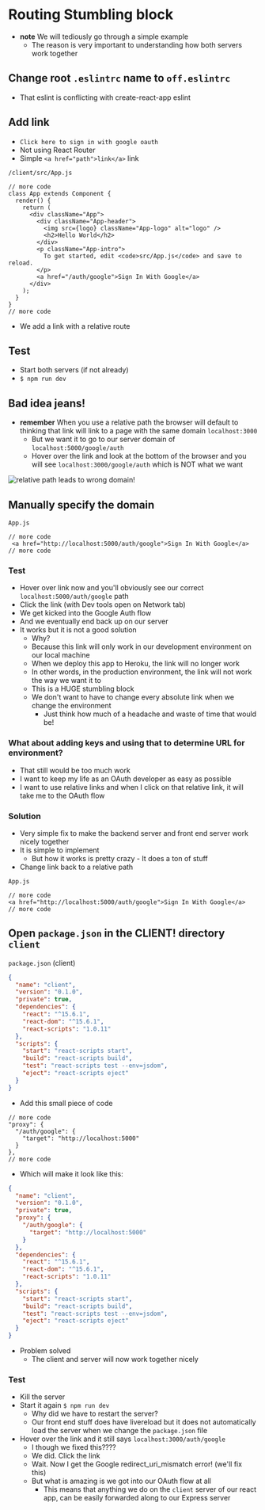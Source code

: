 # Routing Stumbling block
* **note** We will tediously go through a simple example
    - The reason is very important to understanding how both servers work together

## Change root `.eslintrc` name to `off.eslintrc`
* That eslint is conflicting with create-react-app eslint

## Add link
* `Click here to sign in with google oauth`
* Not using React Router
* Simple `<a href="path">link</a>` link

`/client/src/App.js`

```
// more code
class App extends Component {
  render() {
    return (
      <div className="App">
        <div className="App-header">
          <img src={logo} className="App-logo" alt="logo" />
          <h2>Hello World</h2>
        </div>
        <p className="App-intro">
          To get started, edit <code>src/App.js</code> and save to reload.
        </p>
        <a href="/auth/google">Sign In With Google</a>
      </div>
    );
  }
}
// more code
```

* We add a link with a relative route

## Test
* Start both servers (if not already)
* `$ npm run dev`

## Bad idea jeans!
* **remember** When you use a relative path the browser will default to thinking that link will link to a page with the same domain `localhost:3000`
    - But we want it to go to our server domain of `localhost:5000/google/auth`
    - Hover over the link and look at the bottom of the browser and you will see `localhost:3000/google/auth` which is NOT what we want

![relative path leads to wrong domain!](https://i.imgur.com/ArTXrKu.png)

## Manually specify the domain
`App.js`

```
// more code
 <a href="http://localhost:5000/auth/google">Sign In With Google</a>
// more code
```

### Test
* Hover over link now and you'll obviously see our correct `localhost:5000/auth/google` path
* Click the link (with Dev tools open on Network tab)
* We get kicked into the Google Auth flow
* And we eventually end back up on our server
* It works but it is not a good solution
    - Why?
    - Because this link will only work in our development environment on our local machine
    - When we deploy this app to Heroku, the link will no longer work
    - In other words, in the production environment, the link will not work the way we want it to
    - This is a HUGE stumbling block
    - We don't want to have to change every absolute link when we change the environment
        + Just think how much of a headache and waste of time that would be!

### What about adding keys and using that to determine URL for environment?
* That still would be too much work
* I want to keep my life as an OAuth developer as easy as possible
* I want to use relative links and when I click on that relative link, it will take me to the OAuth flow

### Solution
* Very simple fix to make the backend server and front end server work nicely together
* It is simple to implement
    - But how it works is pretty crazy - It does a ton of stuff
* Change link back to a relative path

`App.js`

```
// more code
<a href="http://localhost:5000/auth/google">Sign In With Google</a>
// more code
```

## Open `package.json` in the CLIENT! directory `client`

`package.json` (client)

```json
{
  "name": "client",
  "version": "0.1.0",
  "private": true,
  "dependencies": {
    "react": "^15.6.1",
    "react-dom": "^15.6.1",
    "react-scripts": "1.0.11"
  },
  "scripts": {
    "start": "react-scripts start",
    "build": "react-scripts build",
    "test": "react-scripts test --env=jsdom",
    "eject": "react-scripts eject"
  }
}
```

* Add this small piece of code

```
// more code
"proxy": {
  "/auth/google": {
    "target": "http://localhost:5000"
  }
},
// more code
```

* Which will make it look like this:

```json
{
  "name": "client",
  "version": "0.1.0",
  "private": true,
  "proxy": {
    "/auth/google": {
      "target": "http://localhost:5000"
    }
  },
  "dependencies": {
    "react": "^15.6.1",
    "react-dom": "^15.6.1",
    "react-scripts": "1.0.11"
  },
  "scripts": {
    "start": "react-scripts start",
    "build": "react-scripts build",
    "test": "react-scripts test --env=jsdom",
    "eject": "react-scripts eject"
  }
}
```

* Problem solved
    - The client and server will now work together nicely

### Test
* Kill the server
* Start it again `$ npm run dev`
    - Why did we have to restart the server?
    - Our front end stuff does have livereload but it does not automatically load the server when we change the `package.json` file
* Hover over the link and it still says `localhost:3000/auth/google`
    - I though we fixed this????
    - We did. Click the link
    - Wait. Now I get the Google redirect_uri_mismatch error! (we'll fix this)
    - But what is amazing is we got into our OAuth flow at all
        + This means that anything we do on the `client` server of our react app, can be easily forwarded along to our Express server
